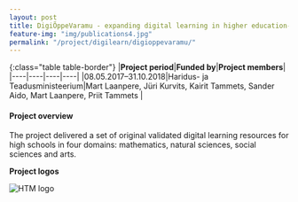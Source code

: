 ```yaml
---
layout: post
title: DigiÕppeVaramu - expanding digital learning in higher education- part 3 designing, piloting and evaluating digital learning resources for secondary education mathematics (29 courses)   
feature-img: "img/publications4.jpg"
permalink: "/project/digilearn/digioppevaramu/"
---
```


{:class="table table-border"}
|**Project period**|**Funded by**|**Project members**|
|----|----|----|----|
|08.05.2017–31.10.2018|Haridus- ja Teadusministeerium|Mart Laanpere, Jüri Kurvits, Kairit Tammets, Sander Aido, Mart Laanpere, Priit Tammets |

#### Project overview
The project delivered a set of original validated digital learning resources for high schools in four domains: mathematics, natural sciences, social sciences and arts.

**Project logos**
<div> 
    <img class="img-fluid-innews" src="{{ '/img/financier_logos/HTM.jpg' | prepend: site.baseurl }}" alt="HTM logo">
</div>